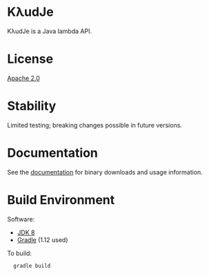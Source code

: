 KλudJe
======

KλudJe is a Java lambda API.

License
=======

[Apache 2.0](https://github.com/mcdiae/kludje/blob/master/LICENSE)

Stability
=========

Limited testing; breaking changes possible in future versions.

Documentation
=============

See the [documentation](http://mcdiae.github.io/kludje/) for binary downloads and usage information.

Build Environment
=================

Software:

 - [JDK 8](https://jdk8.java.net/)
 - [Gradle](http://www.gradle.org/) (1.12 used)

To build:

```
  gradle build
```

